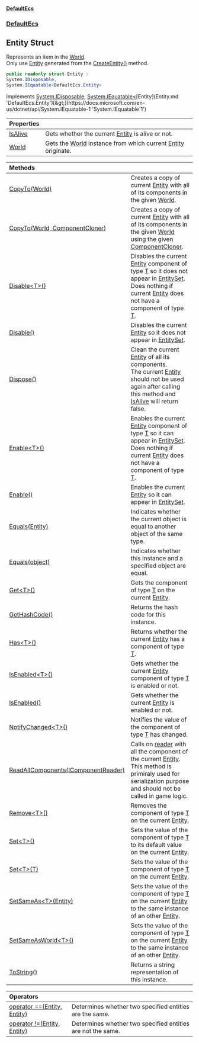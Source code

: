 #### [DefaultEcs](DefaultEcs.md 'DefaultEcs')
### [DefaultEcs](DefaultEcs.md#DefaultEcs 'DefaultEcs')
## Entity Struct
Represents an item in the [World](World.md 'DefaultEcs.World').  
Only use [Entity](Entity.md 'DefaultEcs.Entity') generated from the [CreateEntity()](World_CreateEntity().md 'DefaultEcs.World.CreateEntity()') method.  
```csharp
public readonly struct Entity :
System.IDisposable,
System.IEquatable<DefaultEcs.Entity>
```

Implements [System.IDisposable](https://docs.microsoft.com/en-us/dotnet/api/System.IDisposable 'System.IDisposable'), [System.IEquatable&lt;](https://docs.microsoft.com/en-us/dotnet/api/System.IEquatable-1 'System.IEquatable`1')[Entity](Entity.md 'DefaultEcs.Entity')[&gt;](https://docs.microsoft.com/en-us/dotnet/api/System.IEquatable-1 'System.IEquatable`1')  

| Properties | |
| :--- | :--- |
| [IsAlive](Entity_IsAlive.md 'DefaultEcs.Entity.IsAlive') | Gets whether the current [Entity](Entity.md 'DefaultEcs.Entity') is alive or not.<br/> |
| [World](Entity_World.md 'DefaultEcs.Entity.World') | Gets the [World](World.md 'DefaultEcs.World') instance from which current [Entity](Entity.md 'DefaultEcs.Entity') originate.<br/> |

| Methods | |
| :--- | :--- |
| [CopyTo(World)](Entity_CopyTo(World).md 'DefaultEcs.Entity.CopyTo(DefaultEcs.World)') | Creates a copy of current [Entity](Entity.md 'DefaultEcs.Entity') with all of its components in the given [World](World.md 'DefaultEcs.World').<br/> |
| [CopyTo(World, ComponentCloner)](Entity_CopyTo(World_ComponentCloner).md 'DefaultEcs.Entity.CopyTo(DefaultEcs.World, DefaultEcs.ComponentCloner)') | Creates a copy of current [Entity](Entity.md 'DefaultEcs.Entity') with all of its components in the given [World](World.md 'DefaultEcs.World') using the given [ComponentCloner](ComponentCloner.md 'DefaultEcs.ComponentCloner').<br/> |
| [Disable&lt;T&gt;()](Entity_Disable_T_().md 'DefaultEcs.Entity.Disable&lt;T&gt;()') | Disables the current [Entity](Entity.md 'DefaultEcs.Entity') component of type [T](Entity_Disable_T_().md#DefaultEcs_Entity_Disable_T_()_T 'DefaultEcs.Entity.Disable&lt;T&gt;().T') so it does not appear in [EntitySet](EntitySet.md 'DefaultEcs.EntitySet').<br/>Does nothing if current [Entity](Entity.md 'DefaultEcs.Entity') does not have a component of type [T](Entity_Disable_T_().md#DefaultEcs_Entity_Disable_T_()_T 'DefaultEcs.Entity.Disable&lt;T&gt;().T').<br/> |
| [Disable()](Entity_Disable().md 'DefaultEcs.Entity.Disable()') | Disables the current [Entity](Entity.md 'DefaultEcs.Entity') so it does not appear in [EntitySet](EntitySet.md 'DefaultEcs.EntitySet').<br/> |
| [Dispose()](Entity_Dispose().md 'DefaultEcs.Entity.Dispose()') | Clean the current [Entity](Entity.md 'DefaultEcs.Entity') of all its components.<br/>The current [Entity](Entity.md 'DefaultEcs.Entity') should not be used again after calling this method and [IsAlive](Entity_IsAlive.md 'DefaultEcs.Entity.IsAlive') will return false.<br/> |
| [Enable&lt;T&gt;()](Entity_Enable_T_().md 'DefaultEcs.Entity.Enable&lt;T&gt;()') | Enables the current [Entity](Entity.md 'DefaultEcs.Entity') component of type [T](Entity_Enable_T_().md#DefaultEcs_Entity_Enable_T_()_T 'DefaultEcs.Entity.Enable&lt;T&gt;().T') so it can appear in [EntitySet](EntitySet.md 'DefaultEcs.EntitySet').<br/>Does nothing if current [Entity](Entity.md 'DefaultEcs.Entity') does not have a component of type [T](Entity_Enable_T_().md#DefaultEcs_Entity_Enable_T_()_T 'DefaultEcs.Entity.Enable&lt;T&gt;().T').<br/> |
| [Enable()](Entity_Enable().md 'DefaultEcs.Entity.Enable()') | Enables the current [Entity](Entity.md 'DefaultEcs.Entity') so it can appear in [EntitySet](EntitySet.md 'DefaultEcs.EntitySet').<br/> |
| [Equals(Entity)](Entity_Equals(Entity).md 'DefaultEcs.Entity.Equals(DefaultEcs.Entity)') | Indicates whether the current object is equal to another object of the same type.<br/> |
| [Equals(object)](Entity_Equals(object).md 'DefaultEcs.Entity.Equals(object)') | Indicates whether this instance and a specified object are equal.<br/> |
| [Get&lt;T&gt;()](Entity_Get_T_().md 'DefaultEcs.Entity.Get&lt;T&gt;()') | Gets the component of type [T](Entity_Get_T_().md#DefaultEcs_Entity_Get_T_()_T 'DefaultEcs.Entity.Get&lt;T&gt;().T') on the current [Entity](Entity.md 'DefaultEcs.Entity').<br/> |
| [GetHashCode()](Entity_GetHashCode().md 'DefaultEcs.Entity.GetHashCode()') | Returns the hash code for this instance.<br/> |
| [Has&lt;T&gt;()](Entity_Has_T_().md 'DefaultEcs.Entity.Has&lt;T&gt;()') | Returns whether the current [Entity](Entity.md 'DefaultEcs.Entity') has a component of type [T](Entity_Has_T_().md#DefaultEcs_Entity_Has_T_()_T 'DefaultEcs.Entity.Has&lt;T&gt;().T').<br/> |
| [IsEnabled&lt;T&gt;()](Entity_IsEnabled_T_().md 'DefaultEcs.Entity.IsEnabled&lt;T&gt;()') | Gets whether the current [Entity](Entity.md 'DefaultEcs.Entity') component of type [T](Entity_IsEnabled_T_().md#DefaultEcs_Entity_IsEnabled_T_()_T 'DefaultEcs.Entity.IsEnabled&lt;T&gt;().T') is enabled or not.<br/> |
| [IsEnabled()](Entity_IsEnabled().md 'DefaultEcs.Entity.IsEnabled()') | Gets whether the current [Entity](Entity.md 'DefaultEcs.Entity') is enabled or not.<br/> |
| [NotifyChanged&lt;T&gt;()](Entity_NotifyChanged_T_().md 'DefaultEcs.Entity.NotifyChanged&lt;T&gt;()') | Notifies the value of the component of type [T](Entity_NotifyChanged_T_().md#DefaultEcs_Entity_NotifyChanged_T_()_T 'DefaultEcs.Entity.NotifyChanged&lt;T&gt;().T') has changed.<br/> |
| [ReadAllComponents(IComponentReader)](Entity_ReadAllComponents(IComponentReader).md 'DefaultEcs.Entity.ReadAllComponents(DefaultEcs.Serialization.IComponentReader)') | Calls on [reader](Entity_ReadAllComponents(IComponentReader).md#DefaultEcs_Entity_ReadAllComponents(DefaultEcs_Serialization_IComponentReader)_reader 'DefaultEcs.Entity.ReadAllComponents(DefaultEcs.Serialization.IComponentReader).reader') with all the component of the current [Entity](Entity.md 'DefaultEcs.Entity').<br/>This method is primiraly used for serialization purpose and should not be called in game logic.<br/> |
| [Remove&lt;T&gt;()](Entity_Remove_T_().md 'DefaultEcs.Entity.Remove&lt;T&gt;()') | Removes the component of type [T](Entity_Remove_T_().md#DefaultEcs_Entity_Remove_T_()_T 'DefaultEcs.Entity.Remove&lt;T&gt;().T') on the current [Entity](Entity.md 'DefaultEcs.Entity').<br/> |
| [Set&lt;T&gt;()](Entity_Set_T_().md 'DefaultEcs.Entity.Set&lt;T&gt;()') | Sets the value of the component of type [T](Entity_Set_T_().md#DefaultEcs_Entity_Set_T_()_T 'DefaultEcs.Entity.Set&lt;T&gt;().T') to its default value on the current [Entity](Entity.md 'DefaultEcs.Entity').<br/> |
| [Set&lt;T&gt;(T)](Entity_Set_T_(T).md 'DefaultEcs.Entity.Set&lt;T&gt;(T)') | Sets the value of the component of type [T](Entity_Set_T_(T).md#DefaultEcs_Entity_Set_T_(T)_T 'DefaultEcs.Entity.Set&lt;T&gt;(T).T') on the current [Entity](Entity.md 'DefaultEcs.Entity').<br/> |
| [SetSameAs&lt;T&gt;(Entity)](Entity_SetSameAs_T_(Entity).md 'DefaultEcs.Entity.SetSameAs&lt;T&gt;(DefaultEcs.Entity)') | Sets the value of the component of type [T](Entity_SetSameAs_T_(Entity).md#DefaultEcs_Entity_SetSameAs_T_(DefaultEcs_Entity)_T 'DefaultEcs.Entity.SetSameAs&lt;T&gt;(DefaultEcs.Entity).T') on the current [Entity](Entity.md 'DefaultEcs.Entity') to the same instance of an other [Entity](Entity.md 'DefaultEcs.Entity').<br/> |
| [SetSameAsWorld&lt;T&gt;()](Entity_SetSameAsWorld_T_().md 'DefaultEcs.Entity.SetSameAsWorld&lt;T&gt;()') | Sets the value of the component of type [T](Entity_SetSameAsWorld_T_().md#DefaultEcs_Entity_SetSameAsWorld_T_()_T 'DefaultEcs.Entity.SetSameAsWorld&lt;T&gt;().T') on the current [Entity](Entity.md 'DefaultEcs.Entity') to the same instance of an other [Entity](Entity.md 'DefaultEcs.Entity').<br/> |
| [ToString()](Entity_ToString().md 'DefaultEcs.Entity.ToString()') | Returns a string representation of this instance.<br/> |

| Operators | |
| :--- | :--- |
| [operator ==(Entity, Entity)](Entity_operator(Entity_Entity).md 'DefaultEcs.Entity.op_Equality(DefaultEcs.Entity, DefaultEcs.Entity)') | Determines whether two specified entities are the same. |
| [operator !=(Entity, Entity)](Entity_operator!(Entity_Entity).md 'DefaultEcs.Entity.op_Inequality(DefaultEcs.Entity, DefaultEcs.Entity)') | Determines whether two specified entities are not the same. |
